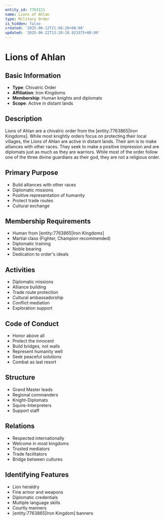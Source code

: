 ```yaml
---
entity_id: 7763121
name: Lions of Ahlan
type: Military Order
is_hidden: false
created: '2025-06-12T21:06:20+00:00'
updated: '2025-06-22T13:20:18.923375+00:00'
---
```


# Lions of Ahlan

## Basic Information

- **Type**: Chivalric Order
- **Affiliation**: Iron Kingdoms
- **Membership**: Human knights and diplomats
- **Scope**: Active in distant lands

## Description

Lions of Ahlan are a chivalric order from the [entity:7763865|Iron Kingdoms]. While most knightly orders focus on protecting their local villages, the Lions of Ahlan are active in distant lands. Their aim is to make alliances with other races. They seek to make a positive impression and are diplomats just as much as they are warriors. While most of the order follow one of the three divine guardians as their god, they are not a religious order.

## Primary Purpose

- Build alliances with other races
- Diplomatic missions
- Positive representation of humanity
- Protect trade routes
- Cultural exchange

## Membership Requirements

- Human from [entity:7763865|Iron Kingdoms]
- Martial class (Fighter, Champion recommended)
- Diplomatic training
- Noble bearing
- Dedication to order's ideals

## Activities

- Diplomatic missions
- Alliance building
- Trade route protection
- Cultural ambassadorship
- Conflict mediation
- Exploration support

## Code of Conduct

- Honor above all
- Protect the innocent
- Build bridges, not walls
- Represent humanity well
- Seek peaceful solutions
- Combat as last resort

## Structure

- Grand Master leads
- Regional commanders
- Knight-Diplomats
- Squire-Interpreters
- Support staff

## Relations

- Respected internationally
- Welcome in most kingdoms
- Trusted mediators
- Trade facilitators
- Bridge between cultures

## Identifying Features

- Lion heraldry
- Fine armor and weapons
- Diplomatic credentials
- Multiple language skills
- Courtly manners
- [entity:7763865|Iron Kingdom] banners